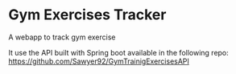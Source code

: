 # Gym Exercises Tracker

A webapp to track gym exercise

It use the API built with Spring boot available in the following repo: https://github.com/Sawyer92/GymTrainigExercisesAPI
